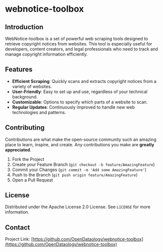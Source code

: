 # webnotice-toolbox

## Introduction
WebNotice-toolbox is a set of powerful web scraping tools designed to retrieve copyright notices from websites. This tool is especially useful for developers, content creators, and legal professionals who need to track and manage copyright information efficiently.

## Features
- **Efficient Scraping**: Quickly scans and extracts copyright notices from a variety of websites.
- **User-Friendly**: Easy to set up and use, regardless of your technical background.
- **Customizable**: Options to specify which parts of a website to scan.
- **Regular Updates**: Continuously improved to handle new web technologies and patterns.

## Contributing
Contributions are what make the open-source community such an amazing place to learn, inspire, and create. Any contributions you make are **greatly appreciated**.

1. Fork the Project
2. Create your Feature Branch (`git checkout -b feature/AmazingFeature`)
3. Commit your Changes (`git commit -m 'Add some AmazingFeature'`)
4. Push to the Branch (`git push origin feature/AmazingFeature`)
5. Open a Pull Request

## License
Distributed under the Apache License 2.0 License. See `LICENSE` for more information.

## Contact
Project Link: [https://github.com/OpenDataology/webnotice-toolbox](https://github.com/OpenDataology/webnotice-toolbox)